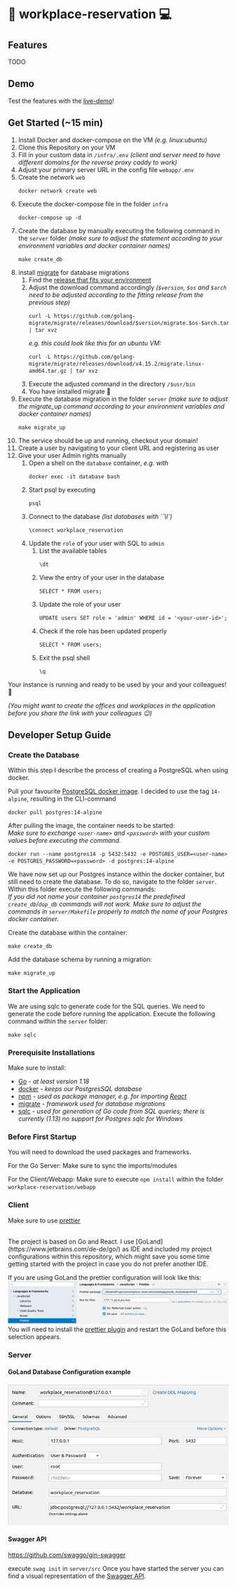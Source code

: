 # :calendar: workplace-reservation :computer:
## Features
TODO

## Demo

Test the features with the [live-demo](https://workplace-reservation-frontend.florian-glombik.de/)! 

## Get Started (~15 min)

1. Install Docker and docker-compose on the VM *(e.g. linux:ubuntu)*
2. Clone this Repository on your VM 
3. Fill in your custom data in `/infra/.env` *(client and server need to have different domains for the reverse proxy caddy to work)*
4. Adjust your primary server URL in the config file `webapp/.env`
5. Create the network `web`
   ```
   docker network create web
   ```
6. Execute the docker-compose file in the folder `infra`
   ```
   docker-compose up -d
   ```
7. Create the database by manually executing the following command in the `server` folder *(make sure to adjust the statement according to your environment variables and docker container names)*
   ```
   make create_db
   ```
8. install [migrate](https://github.com/golang-migrate/migrate/blob/master/cmd/migrate/README.md) for database migrations
   1. Find the [release that fits your environment]((https://github.com/golang-migrate/migrate/releases))
   2. Adjust the download command accordingly *(`$version`, `$os` and `$arch` need to be adjusted according to the fitting release from the previous step)*
      ```
      curl -L https://github.com/golang-migrate/migrate/releases/download/$version/migrate.$os-$arch.tar.gz | tar xvz
      ```
      *e.g. this could look like this for an ubuntu VM:*
      ```
      curl -L https://github.com/golang-migrate/migrate/releases/download/v4.15.2/migrate.linux-amd64.tar.gz | tar xvz
      ```
   3. Execute the adjusted command in the directory `/$usr/bin`
   4. You have installed migrate :raised_hands:
9. Execute the database migration in the folder `server` *(make sure to adjust the migrate_up command according to your environment variables and docker container names)*
   ```
   make migrate_up
   ```
10. The service should be up and running, checkout your domain!
11. Create a user by navigating to your client URL and registering as user
12. Give your user Admin rights manually
    1. Open a shell on the `database` container, *e.g. with*
        ```
        docker exec -it database bash
        ```
    2. Start psql by executing 
        ```
        psql
        ```
    3. Connect to the database *(list databases with ``\l`)*
        ```
        \connect workplace_reservation
        ```
    4. Update the `role` of your user with SQL to `admin`
       1. List the available tables
            ```
            \dt
            ```
       2. View the entry of your user in the database
            ```
            SELECT * FROM users;
            ```
       3.  Update the role of your user
            ```
            UPDATE users SET role = 'admin' WHERE id = '<your-user-id>';
            ```
       4.  Check if the role has been updated properly
            ```
            SELECT * FROM users;
            ```
       5.  Exit the psql shell
           ```
           \q
           ```

Your instance is running and ready to be used by your and your colleagues! :tada:

*(You might want to create the offices and workplaces in the application before you share the link with your colleagues :wink:)* 
      

## Developer Setup Guide

### Create the Database
Within this step I describe the process of creating a PostgreSQL when using docker.

Pull your favourite [PostgreSQL docker image](https://hub.docker.com/_/postgres). I decided to use the tag `14-alpine`,
resulting in the CLI-command
```
docker pull postgres:14-alpine
```

After pulling the image, the container needs to be started: <br>
_Make sure to exchange `<user-name>` and `<password>` with your custom values before executing the command._
```
docker run --name postgres14 -p 5432:5432 -e POSTGRES_USER=<user-name> -e POSTGRES_PASSWORD=<password> -d postgres:14-alpine
```

We have now set up our Postgres instance within the docker container, but still need to create the database.
To do so, navigate to the folder `server`. Within this folder execute the following commands:
<br>
_If you did not name your container `postgres14` the predefined `create_db`/`dop_db` commands will not work.
Make sure to adjust the commands in `server/Makefile` properly to match the name of your Postgres docker container._

Create the database within the container:
```
make create_db
```

Add the database schema by running a migration:
```
make migrate_up
```

### Start the Application
We are using sqlc to generate code for the SQL queries. We need to generate the code before running the application.
Execute the following command within the `server` folder:
```
make sqlc
```

### Prerequisite Installations
Make sure to install:
- [Go](https://go.dev/) _- at least version 1.18_
- [docker](https://www.docker.com/get-started/) _- keeps our PostgresSQL database_
- [npm](https://www.npmjs.com/) _- used as package manager, e.g. for importing [React](https://reactjs.org/)_
- [migrate](https://github.com/golang-migrate/migrate/blob/master/cmd/migrate/README.md) _- framework used for database migrations_
- [sqlc](https://docs.sqlc.dev/en/latest/overview/install.html) _- used for generation of Go code from SQL queries; there is currently (1.13) no support for Postgres sqlc for Windows_

### Before First Startup
You will need to download the used packages and frameworks.

For the Go Server: Make sure to sync the imports/modules

For the Client/Webapp: Make sure to execute `npm install` within the folder `workplace-reservation/webapp`


### Client
Make sure to use [prettier](https://www.jetbrains.com/help/idea/prettier.html)

<br>
The project is based on Go and React. I use [GoLand](https://www.jetbrains.com/de-de/go/) as IDE and included my project
configurations within this repository, which might save you some time getting started with the project in case you do not
prefer another IDE.

If you are using GoLand the prettier configuration will look like this: ![goLandPrettierConfiguration.png](goLandPrettierConfiguration.png)<br>
You will need to install the [prettier plugin](https://plugins.jetbrains.com/plugin/10456-prettier) and restart the GoLand before this selection appears.

### Server

#### GoLand Database Configuration example
![goLandDatabaseConfigurationExample.png](goLandDatabaseConfigurationExample.png) <br>

#### Swagger API

https://github.com/swaggo/gin-swagger

execute `swag init` in `server/src`
Once you have started the server you can find a visual representation of the [Swagger API](http://0.0.0.0:8080/swagger/index.html).

